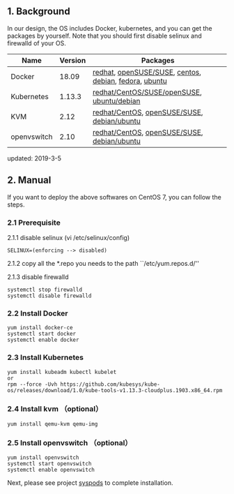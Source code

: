 ## 1. Background

In our design, the OS includes Docker, kubernetes, and you can get the packages by yourself.
Note that you should first disable selinux and firewalld of your OS.

| Name       | Version |  Packages  |   
| ------     | ------  | ------ |
| Docker     | 18.09   | [redhat](https://docs.docker.com/install/linux/docker-ee/rhel/), [openSUSE/SUSE](https://docs.docker.com/install/linux/docker-ee/suse/), [centos](https://docs.docker.com/install/linux/docker-ce/centos/), [debian](https://docs.docker.com/install/linux/docker-ce/debian/), [fedora](https://docs.docker.com/install/linux/docker-ce/fedora/), [ubuntu](https://docs.docker.com/install/linux/docker-ce/ubuntu/) |
| Kubernetes | 1.13.3  | [redhat/CentOS/SUSE/openSUSE](https://github.com/kubesys/kube-os/releases/download/1.0/kube-tools-v1.13.3-cloudplus.1903.x86_64.rpm), [ubuntu/debian](https://github.com/kubesys/kube-os/releases/download/1.0/kube-tools-v1.13.3-cloudplus.1903.amd64.deb) |
| KVM        | 2.12   | [redhat/CentOS](https://docs.openstack.org/install-guide/environment-packages-rdo.html), [openSUSE/SUSE](https://docs.openstack.org/install-guide/environment-packages-obs.html), [debian/ubuntu](https://docs.openstack.org/install-guide/environment-packages-ubuntu.html) |
| openvswitch| 2.10   | [redhat/CentOS](http://docs.openvswitch.org/en/latest/intro/install/distributions/#red-hat), [openSUSE/SUSE](http://docs.openvswitch.org/en/latest/intro/install/distributions/#opensuse), [debian/ubuntu](http://docs.openvswitch.org/en/latest/intro/install/distributions/#debian) |

updated: 2019-3-5

## 2. Manual

If you want to deploy the above softwares on CentOS 7, you can follow the steps.

### 2.1 Prerequisite


2.1.1 disable selinux (vi /etc/selinux/config)

```
SELINUX=(enforcing --> disabled)
```

2.1.2 copy all the *.repo you needs to the path ``/etc/yum.repos.d/''

2.1.3 disable firewalld
```
systemctl stop firewalld
systemctl disable firewalld
```

### 2.2 Install Docker

```
yum install docker-ce
systemctl start docker 
systemctl enable docker
```

### 2.3 Install Kubernetes

```
yum install kubeadm kubectl kubelet  
or 
rpm --force -Uvh https://github.com/kubesys/kube-os/releases/download/1.0/kube-tools-v1.13.3-cloudplus.1903.x86_64.rpm
```

### 2.4 Install kvm （optional）

```
yum install qemu-kvm qemu-img
```

### 2.5 Install openvswitch （optional）

```
yum install openvswitch
systemctl start openvswitch 
systemctl enable openvswitch
```

Next, please see project [syspods](../syspods) to complete installation.
